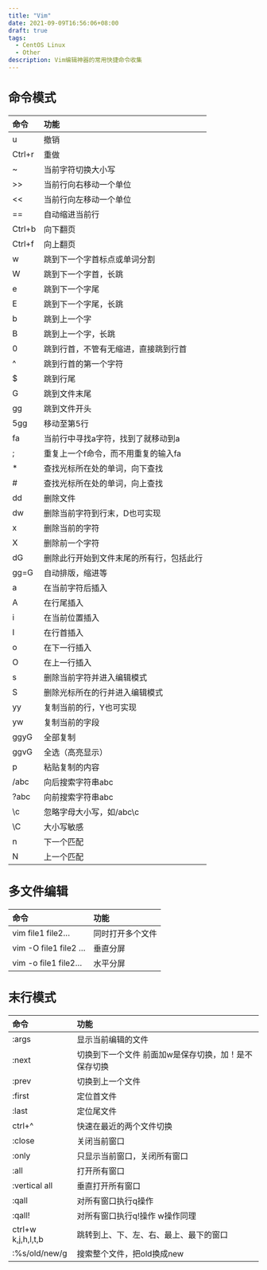 ```yaml
---
title: "Vim"
date: 2021-09-09T16:56:06+08:00
draft: true
tags:
  - CentOS Linux
  - Other
description: Vim编辑神器的常用快捷命令收集
---
```


<font size=3px>

## 命令模式

| 命令   | 功能                                     |
| :----- | :--------------------------------------- |
| u      | 撤销                                     |
| Ctrl+r | 重做                                     |
| ~      | 当前字符切换大小写                       |
| \>>    | 当前行向右移动一个单位                   |
| <<     | 当前行向左移动一个单位                   |
| ==     | 自动缩进当前行                           |
| Ctrl+b | 向下翻页                                 |
| Ctrl+f | 向上翻页                                 |
| w      | 跳到下一个字首标点或单词分割             |
| W      | 跳到下一个字首，长跳                     |
| e      | 跳到下一个字尾                           |
| E      | 跳到下一个字尾，长跳                     |
| b      | 跳到上一个字                             |
| B      | 跳到上一个字，长跳                       |
| 0      | 跳到行首，不管有无缩进，直接跳到行首     |
| ^      | 跳到行首的第一个字符                     |
| $      | 跳到行尾                                 |
| G      | 跳到文件末尾                             |
| gg     | 跳到文件开头                             |
| 5gg    | 移动至第5行                              |
| fa     | 当前行中寻找a字符，找到了就移动到a       |
| ;      | 重复上一个f命令，而不用重复的输入fa      |
| \*     | 查找光标所在处的单词，向下查找           |
| #      | 查找光标所在处的单词，向上查找           |
| dd     | 删除文件                                 |
| dw     | 删除当前字符到行末，D也可实现            |
| x      | 删除当前的字符                           |
| X      | 删除前一个字符                           |
| dG     | 删除此行开始到文件末尾的所有行，包括此行 |
| gg=G   | 自动排版，缩进等                         |
| a      | 在当前字符后插入                         |
| A      | 在行尾插入                               |
| i      | 在当前位置插入                           |
| I      | 在行首插入                               |
| o      | 在下一行插入                             |
| O      | 在上一行插入                             |
| s      | 删除当前字符并进入编辑模式               |
| S      | 删除光标所在的行并进入编辑模式           |
| yy     | 复制当前的行，Y也可实现                  |
| yw     | 复制当前的字段                           |
| ggyG   | 全部复制                                 |
| ggvG   | 全选（高亮显示）                         |
| p      | 粘贴复制的内容                           |
| /abc   | 向后搜索字符串abc                        |
| ?abc   | 向前搜索字符串abc                        |
| \c     | 忽略字母大小写，如/abc\c                 |
| \C     | 大小写敏感                               |
| n      | 下一个匹配                               |
| N      | 上一个匹配                               |



## 多文件编辑  

| 命令                 | 功能             |
| :------------------- | :--------------- |
| vim file1 file2…     | 同时打开多个文件 |
| vim -O file1 file2 … | 垂直分屏         |
| vim -o file1 file2…  | 水平分屏         |



## 末行模式

| 命令               | 功能                                                    |
| :----------------- | :------------------------------------------------------ |
| :args              | 显示当前编辑的文件                                      |
| :next              | 切换到下一个文件    前面加w是保存切换，加！是不保存切换 |
| :prev              | 切换到上一个文件                                        |
| :first             | 定位首文件                                              |
| :last              | 定位尾文件                                              |
| ctrl+^             | 快速在最近的两个文件切换                                |
| :close             | 关闭当前窗口                                            |
| :only              | 只显示当前窗口，关闭所有窗口                            |
| :all               | 打开所有窗口                                            |
| :vertical all      | 垂直打开所有窗口                                        |
| :qall              | 对所有窗口执行q操作                                     |
| :qall!             | 对所有窗口执行q!操作  w操作同理                         |
| ctrl+w k,j,h,l,t,b | 跳转到上、下、左、右、最上、最下的窗口                  |
| :%s/old/new/g      | 搜索整个文件，把old换成new                              |

 
